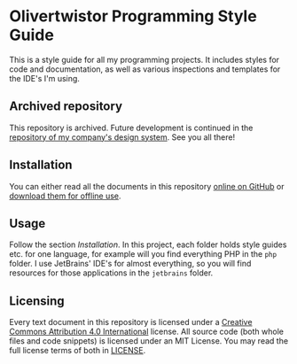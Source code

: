 # Olivertwistor Programming Style Guide
This is a style guide for all my programming projects. It includes styles for code and documentation, as well as various inspections and templates for the IDE's I'm using.

## Archived repository

This repository is archived. Future development is continued in the [repository of my company's design system](https://github.com/jn-programutveckling/design-system). See you all there!

## Installation
You can either read all the documents in this repository [online on GitHub](https://github.com/olivertwistor/olivertwistor-programming-style-guide ) or [download them for offline use](https://github.com/olivertwistor/olivertwistor-programming-style-guide/releases).

## Usage
Follow the section *Installation*. In this project, each folder holds style guides etc. for one language, for example will you find everything PHP in the `php` folder. I use JetBrains' IDE's for almost everything, so you will find resources for those applications in the `jetbrains` folder.

## Licensing
Every text document in this repository is licensed under a [Creative Commons Attribution 4.0 International](https://creativecommons.org/licenses/by/4.0/legalcode) license. All source code (both whole files and code snippets) is licensed under an MIT License. You may read the full license terms of both in [LICENSE](LICENSE).